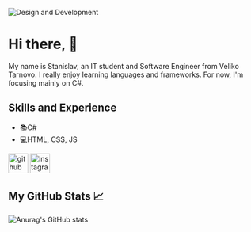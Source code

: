 ![Design and Development](https://cdn.seeklearning.com.au/media/images/career-guide/module/net-developer-module.jpg)

# Hi there, 👋
My name is Stanislav, an IT student and Software Engineer from Veliko Tarnovo. I really enjoy learning languages and frameworks. For now, I'm focusing mainly on C#.

## Skills and Experience
* 📚C#
* 💻HTML, CSS, JS

[<img src='https://cdn.jsdelivr.net/npm/simple-icons@3.0.1/icons/github.svg' alt='github' height='40'>](https://github.com/Stanislav001)  [<img src='https://cdn.jsdelivr.net/npm/simple-icons@3.0.1/icons/instagram.svg' alt='instagram' height='40'>](https://www.instagram.com/stanislav.17/)  
## My GitHub Stats 📈
![Anurag's GitHub stats](https://github-readme-stats.vercel.app/api?username=Stanislav001&show_icons=true&theme=dark)

